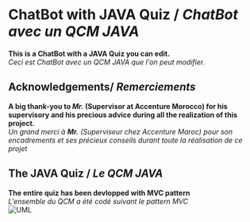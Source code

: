 # ChatBot with JAVA Quiz / *ChatBot avec un QCM JAVA*
**This is a ChatBot with a JAVA Quiz you can edit.**    
*Ceci est ChatBot avec un QCM JAVA que l'on peut modifier.*         

## Acknowledgements/ *Remerciements*
**A big thank-you to *Mr.* (Supervisor at Accenture Morocco) for his supervisory and his precious advice during all the realization of this project.**          
*Un grand merci à **Mr.** (Superviseur chez Accenture Maroc) pour son encadrements et ses précieux conseils durant toute la réalisation de ce projet*          

## The JAVA Quiz / *Le QCM JAVA*
**The entire quiz has been devlopped with MVC pattern**     
*L'ensemble du QCM a été codé suivant le pattern MVC*        
![UML](./doc/java_quiz.png)




